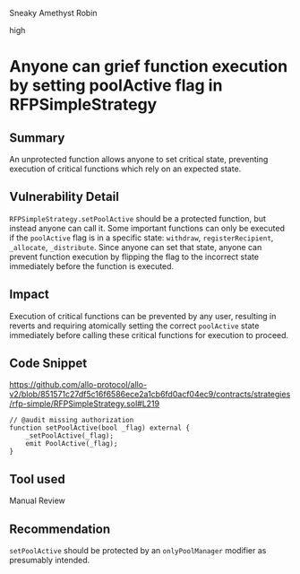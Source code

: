 Sneaky Amethyst Robin

high

# Anyone can grief function execution by setting poolActive flag in RFPSimpleStrategy
## Summary

An unprotected function allows anyone to set critical state, preventing execution of critical functions which rely on an expected state.

## Vulnerability Detail

`RFPSimpleStrategy.setPoolActive` should be a protected function, but instead anyone can call it. Some important functions can only be executed if the `poolActive` flag is in a specific state: `withdraw`, `registerRecipient`, `_allocate`, `_distribute`. Since anyone can set that state, anyone can prevent function execution by flipping the flag to the incorrect state immediately before the function is executed.

## Impact

Execution of critical functions can be prevented by any user, resulting in reverts and requiring atomically setting the correct `poolActive` state immediately before calling these critical functions for execution to proceed.

## Code Snippet

https://github.com/allo-protocol/allo-v2/blob/851571c27df5c16f6586ece2a1cb6fd0acf04ec9/contracts/strategies/rfp-simple/RFPSimpleStrategy.sol#L219
```solidity
// @audit missing authorization
function setPoolActive(bool _flag) external {
    _setPoolActive(_flag);
    emit PoolActive(_flag);
}
```

## Tool used

Manual Review

## Recommendation

`setPoolActive` should be protected by an `onlyPoolManager` modifier as presumably intended.